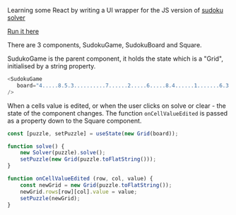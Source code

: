 Learning some React by writing a UI wrapper for the JS version of [sudoku solver](https://github.com/stevendwood/sudoku-solver)

[Run it here](https://codepen.io/stevendwood/full/meEyyZ/)

There are 3 components, SudokuGame, SudokuBoard and Square.

SudukoGame is the parent component, it holds the state which is a "Grid", initialised by a string property.
```js
<SudokuGame
   board="4.....8.5.3..........7......2.....6.....8.4......1.......6.3.7.5..2.....1.4......"
/>
```

When a cells value is edited, or when the user clicks on solve or clear - the state of the component changes. The function `onCellValueEdited` is passed as a property down to the Square component.

```js
const [puzzle, setPuzzle] = useState(new Grid(board));

function solve() {
    new Solver(puzzle).solve();
    setPuzzle(new Grid(puzzle.toFlatString()));
}

function onCellValueEdited (row, col, value) {
    const newGrid = new Grid(puzzle.toFlatString());
    newGrid.rows[row][col].value = value;
    setPuzzle(newGrid);
}
```
